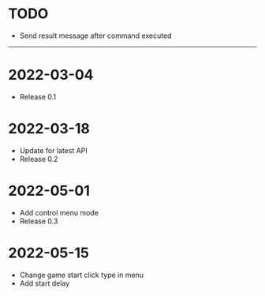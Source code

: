 # TODO
- Send result message after command executed

---


# 2022-03-04
- Release 0.1

# 2022-03-18
- Update for latest API
- Release 0.2

# 2022-05-01
- Add control menu mode
- Release 0.3

# 2022-05-15
- Change game start click type in menu
- Add start delay